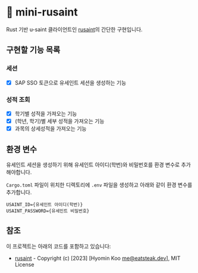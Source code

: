 # 🦀 mini-rusaint
Rust 기반 u-saint 클라이언트인 [rusaint](https://github.com/EATSTEAK/rusaint)의 간단한 구현입니다.

## 구현할 기능 목록
### 세션
- [x] SAP SSO 토큰으로 유세인트 세션을 생성하는 기능

### 성적 조회
- [x] 학기별 성적을 가져오는 기능
- [x] (학년, 학기)별 세부 성적을 가져오는 기능 
- [x] 과목의 상세성적을 가져오는 기능

## 환경 변수
유세인트 세션을 생성하기 위해 유세인트 아이디(학번)와 비밀번호를 환경 변수로 추가해야합니다.

`Cargo.toml` 파일이 위치한 디렉토리에 `.env` 파일을 생성하고 아래와 같이 환경 변수를 추가합니다.

```
USAINT_ID={유세인트 아이디(학번)}
USAINT_PASSWORD={유세인트 비밀번호}
```

## 참조
이 프로젝트는 아래의 코드를 포함하고 있습니다:
- [rusaint](https://github.com/EATSTEAK/rusaint) - Copyright (c) [2023] [Hyomin Koo <me@eatsteak.dev>], MIT License